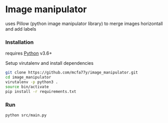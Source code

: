 # Image manipulator
uses Pillow (python image manipulator library) to merge images horizontall and add labels


### Installation

requires [Python](https://www.python.org/downloads/) v3.6+

Setup virutalenv and install dependencies

```sh
git clone https://github.com/mcfa77y/image_manipulator.git
cd image_manipulator
virutalenv -p python3 .
source bin/activate
pip install -r requirements.txt
```
### Run

```sh
python src/main.py
```

